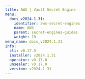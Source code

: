 ```yaml
---
title: AWS | Vault Secret Engine
menu:
  docs_v2024.1.31:
    identifier: aws-secret-engines
    name: AWS
    parent: secret-engines-guides
    weight: 10
menu_name: docs_v2024.1.31
info:
  cli: v0.17.0
  installer: v2024.1.31
  operator: v0.17.0
  unsealer: v0.17.0
  version: v2024.1.31
---
```


